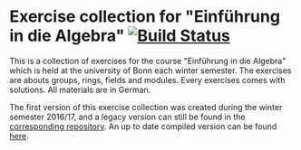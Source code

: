 # Exercise collection for "Einführung in die Algebra" [![Build Status](https://travis-ci.org/cionx/einfuehrung-in-die-algebra-exercise-collection.svg?branch=master)][1]

This is a collection of exercises for the course "Einführung in die Algebra" which is held at the university of Bonn each winter semester.
The exercises are abouts groups, rings, fields and modules.
Every exercises comes with solutions.
All materials are in German.

The first version of this exercise collection was created during the winter semester 2016/17, and a legacy version can still be found in the [corresponding repository][2].
An up to date compiled version can be found [here][3].

[1]: https://travis-ci.org/cionx/einfuehrung-in-die-algebra-exercise-collection/builds
[2]: https://github.com/cionx/einfuehrung-in-die-algebra-tutorial-ws-16-17
[3]: https://uni-bonn.sciebo.de/s/LQAazOPuDfaSgnp/download


